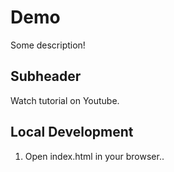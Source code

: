 # Demo

Some description!

## Subheader

Watch tutorial on Youtube.

## Local Development

1. Open index.html in your browser..
